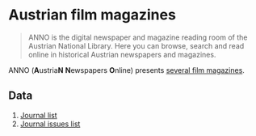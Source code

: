 # Austrian film magazines

> ANNO is the digital newspaper and magazine reading room of the Austrian National Library. Here you can browse, search and read online in historical Austrian newspapers and magazines.

ANNO (**A**ustria**N** **N**ewspapers **O**nline) presents [several film magazines](http://anno.onb.ac.at/them_einstieg.htm#Film).

## Data

1. [Journal list](/journals.csv)
2. [Journal issues list](./journal_issues.csv)
